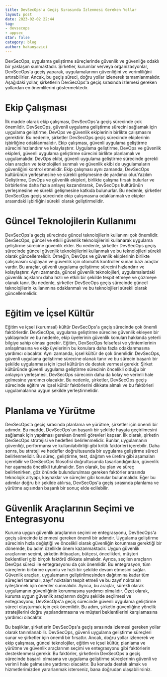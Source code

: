```yaml
---
title: DevSecOps'a Geçiş Sırasında İzlenmesi Gereken Yollar
layout: post
date: 2023-02-02 22:44
tag:
- devsecops
- appsec
star: false
category: blog
author: hakanyazici
---
```


DevSecOps, uygulama geliştirme süreçlerinde güvenlik ve güvenliğe odaklı bir yaklaşım sunmaktadır. Şirketler, kurumlar ve/veya organizasyonlar, DevSecOps'a geçiş yaparak, uygulamalarının güvenliğini ve verimliliğini artırabilirler. Ancak, bu geçiş süreci, doğru yollar izlenerek tamamlanmalıdır. Aşağıdaki yollar, şirketlerin DevSecOps'a geçiş sırasında izlemesi gereken yollardan en önemlilerini göstermektedir.

# Ekip Çalışması

İlk madde olarak ekip çalışması, DevSecOps'a geçiş sürecinde çok önemlidir. DevSecOps, güvenli uygulama geliştirme sürecini sağlamak için uygulama geliştirme, DevOps ve güvenlik ekiplerinin birlikte çalışmasını gerektirir. Bu nedenle, şirketler DevSecOps geçiş sürecinde ekiplerinin işbirliğine odaklanmalıdır.
Ekip çalışması, güvenli uygulama geliştirme sürecini hızlandırır ve kolaylaştırır. Uygulama geliştirme, DevOps ve güvenlik ekipleri, güvenli uygulama geliştirme sürecini birlikte planlamalı ve uygulamalıdır. DevOps ekibi, güvenli uygulama geliştirme sürecinde gerekli olan araçları ve teknolojileri sunmalı ve güvenlik ekibi de uygulamaların güvenliğini kontrol etmelidir.
Ekip çalışması aynı zamanda, DevSecOps kultürünün yerleşmesine ve sürekli gelişmesine de yardımcı olur.Yazılım Geliştirme, DevOps ve güvenlik ekipleri, birlikte çalışma fırsatı bulurlar ve birbirlerine daha fazla anlayış kazandırarak, DevSecOps kultürünün yerleşmesine ve sürekli gelişmesine katkıda bulunurlar.
Bu nedenle, şirketler DevSecOps geçiş sürecinde ekip çalışmasına odaklanmalı ve ekipler arasındaki işbirliğini sürekli olarak geliştirmelidir.

# Güncel Teknolojilerin Kullanımı

DevSecOps'a geçiş sürecinde güncel teknolojilerin kullanımı çok önemlidir. DevSecOps, güncel ve etkili güvenlik teknolojilerini kullanarak uygulama geliştirme sürecine güvenlik ekler. Bu nedenle, şirketler DevSecOps geçiş sürecinde güncel güvenlik teknolojilerini kullanmalı ve bu teknolojileri sürekli olarak güncellemelidir.
Örneğin, DevOps ve güvenlik ekiplerinin birlikte çalışmasını sağlayan ve güvenlik için otomatik kontroller sunan bazı araçlar vardır. Bu araçlar, güvenli uygulama geliştirme sürecini hızlandırır ve kolaylaştırır. Aynı zamanda, güncel güvenlik teknolojileri, uygulamalardaki güvenlik açıklarını daha hızlı ve etkili bir şekilde tespit etmeye ve çözmeye olanak tanır.
Bu nedenle, şirketler DevSecOps geçiş sürecinde güncel teknolojilerin kullanımına odaklanmalı ve bu teknolojileri sürekli olarak güncellemelidir.

# Eğitim ve İçsel Kültür

Eğitim ve içsel (kurumsal) kültür DevSecOps'a geçiş sürecinde çok önemli faktörlerdir. DevSecOps, uygulama geliştirme sürecine güvenlik ekleyen bir yaklaşımdır ve bu nedenle, ekip üyelerinin güvenlik konuları hakkında yeterli bilgiye sahip olması gerekir. Eğitim, DevSecOps felsefesi ve yöntemlerinin anlaşılmasına ve ekip üyelerinin bu konulara daha fazla odaklanmasına yardımcı olacaktır. Aynı zamanda, içsel kültür de çok önemlidir. DevSecOps, güvenli uygulama geliştirme sürecine olanak tanır ve bu sürecin başarılı bir şekilde uygulanması için içsel kültürün de destek vermesi gerekir. Şirket kültüründe güvenli uygulama geliştirme sürecinin öncelikli olduğu bir anlayışın yerleşmesi, DevSecOps sürecinin daha da kolay ve verimli hale gelmesine yardımcı olacaktır.
Bu nedenle, şirketler, DevSecOps geçiş sürecinde eğitim ve içsel kültür faktörlerini dikkate almalı ve bu faktörleri uygulamalarına uygun şekilde yerleştirmelidir.

# Planlama ve Yürütme

DevSecOps'a geçiş sırasında planlama ve yürütme, şirketler için önemli bir adımdır. Bu madde, DevSecOps'un başarılı bir şekilde hayata geçirilmesini sağlamak için yapılması gereken önemli görevleri kapsar. İlk olarak, şirketin DevSecOps stratejisi ve hedefleri belirlenmelidir. Bunlar, uygulamanın güvenliği, performansı ve kullanılabilirliği gibi kritik faktörleri içerebilir. Daha sonra, bu strateji ve hedefler doğrultusunda bir uygulama geliştirme süreci belirlenmelidir. Bu süreç, geliştirme, test, dağıtım ve üretim gibi aşamaları içerebilir ve DevSecOps filosofisi doğrultusunda tasarlandığından, güvenlik her aşamada öncelikli tutulmalıdır. Son olarak, bu plan ve süreç belirlenirken, göz önünde bulundurulması gereken faktörler arasında teknolojik altyapı, kaynaklar ve süreçler gibi konular bulunmalıdır. Eğer bu adımlar doğru bir şekilde atılırsa, DevSecOps'a geçiş sırasında planlama ve yürütme açısından başarılı bir sonuç elde edilebilir.


# Güvenlik Araçlarının Seçimi ve Entegrasyonu

Kuruma uygun güvenlik araçlarının seçimi ve entegrasyonu, DevSecOps'a geçiş sürecinde izlenmesi gereken önemli bir adımdır. Uygulama geliştirme sürecinin hızla değiştiği ve öncelikli olarak güvenliğin korunması gerektiği bir dönemde, bu adım özellikle önem kazanmaktadır.
Uygun güvenlik araçlarının seçimi, şirketin ihtiyaçları, bütçesi, öncelikleri, müşteri beklentileri gibi birçok faktörü dikkate almalıdır. Ayrıca, seçilen araçların DevOps süreci ile entegrasyonu da çok önemlidir. Bu entegrasyon, tüm süreçlerin birbirine uyumlu ve hızlı bir şekilde devam etmesini sağlar.
Güvenlik araçları, uygulamanın geliştirilmesinden dağıtımına kadar tüm süreçleri taramalı, zayıf noktaları tespit etmeli ve bu zayıf noktaları iyileştirmek için öneriler sunmalıdır. Ayrıca, bu araçlar, sürekli olarak uygulamanın güvenliğinin korunmasına yardımcı olmalıdır.
Özet olarak, kuruma uygun güvenlik araçlarının doğru şekilde seçilmesi ve entegrasyonu, DevSecOps'a geçiş sürecinde güvenli uygulama geliştirme süreci oluşturmak için çok önemlidir. Bu adım, şirketin güvenliğine yönelik stratejilerini doğru yapılandırmasına ve müşteri beklentilerini karşılamasına yardımcı olacaktır.



Bu başlıklar, şirketlerin DevSecOps'a geçiş sırasında izlemesi gereken yollar olarak tanımlanabilir. DevSecOps, güvenli uygulama geliştirme süreçleri sunar ve şirketler için önemli bir fırsattır. Ancak, doğru yollar izlenerek ve ekip çalışması, güncel teknolojiler, eğitim ve içsel kültür, planlama ve yürütme ve güvenlik araçlarının seçimi ve entegrasyonu gibi faktörlerin desteklenmesi gerekir. Bu faktörler, şirketlerin DevSecOps'a geçiş sürecinde başarılı olmasına ve uygulama geliştirme süreçlerinin güvenli ve verimli hale gelmesine yardımcı olacaktır.
Bu konuda destek almak ve hizmetlerimizden yararlanmak isterseniz, bana doğrudan ulaşabilirsiniz.
